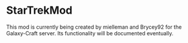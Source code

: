 # StarTrekMod
This mod is currently being created by mielleman and Brycey92 for the Galaxy-Craft server. Its functionality will be documented eventually.
